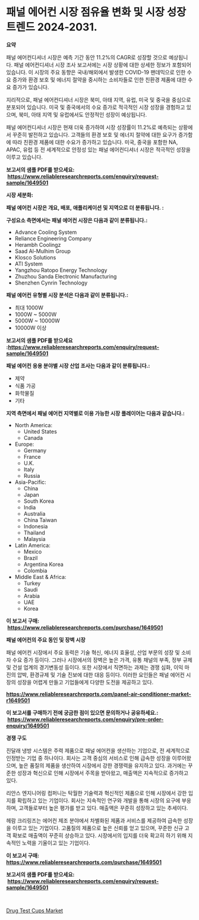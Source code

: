 <p><h1>패널 에어컨 시장 점유율 변화 및 시장 성장 트렌드 2024-2031.</h1></p><p><strong>요약</strong></p>
<p><p>패널 에어컨디셔너 시장은 예측 기간 동안 11.2%의 CAGR로 성장할 것으로 예상됩니다. 패널 에어컨디셔너 시장 조사 보고서에는 시장 상황에 대한 상세한 정보가 포함되어 있습니다. 이 시장의 주요 동향은 국내/해외에서 발생한 COVID-19 팬데믹으로 인한 수요 증가와 환경 보호 및 에너지 절약을 중시하는 소비자들로 인한 친환경 제품에 대한 수요 증가가 있습니다.</p><p>지리적으로, 패널 에어컨디셔너 시장은 북미, 아태 지역, 유럽, 미국 및 중국을 중심으로 분포되어 있습니다. 미국 및 중국에서의 수요 증가로 적극적인 시장 성장을 경험하고 있으며, 북미, 아태 지역 및 유럽에서도 안정적인 성장이 예상됩니다.</p><p>패널 에어컨디셔너 시장은 현재 더욱 증가하여 시장 성장률이 11.2%로 예측되는 상황에서 꾸준히 발전하고 있습니다. 고객들의 환경 보호 및 에너지 절약에 대한 요구가 증가함에 따라 친환경 제품에 대한 수요가 증가하고 있습니다. 미국, 중국을 포함한 NA, APAC, 유럽 등 전 세계적으로 안정성 있는 패널 에어컨디셔너 시장은 적극적인 성장을 이루고 있습니다.</p></p>
<p><strong>보고서의 샘플 PDF를 받으세요: &nbsp;<a href="https://www.reliableresearchreports.com/enquiry/request-sample/1649501">https://www.reliableresearchreports.com/enquiry/request-sample/1649501</a></strong></p>
<p><strong>시장 세분화:</strong></p>
<p><strong> 패널 에어컨 시장은 개요, 배포, 애플리케이션 및 지역으로 더 분류됩니다. :</strong></p>
<p><strong>구성요소 측면에서는 패널 에어컨 시장은 다음과 같이 분류됩니다.:</strong></p>
<p><ul><li>Advance Cooling System</li><li>Reliance Engineering Company</li><li>Herambh Coolingz</li><li>Saad Al-Mulhim Group</li><li>Klosco Solutions</li><li>ATI System</li><li>Yangzhou Ratopo Energy Technology</li><li>Zhuzhou Sanda Electronic Manufacturing</li><li>Shenzhen Cynrin Technology</li></ul></p>
<p><strong> 패널 에어컨 유형별 시장 분석은 다음과 같이 분류됩니다.:</strong></p>
<p><ul><li>최대 1000W</li><li>1000W ~ 5000W</li><li>5000W ~ 10000W</li><li>10000W 이상</li></ul></p>
<p><strong>보고서의 샘플 PDF를 받으세요 :<a href="https://www.reliableresearchreports.com/enquiry/request-sample/1649501">https://www.reliableresearchreports.com/enquiry/request-sample/1649501</a></strong></p>
<p><strong> 패널 에어컨 응용 분야별 시장 산업 조사는 다음과 같이 분류됩니다.:</strong></p>
<p><ul><li>제약</li><li>식품 가공</li><li>화학물질</li><li>기타</li></ul></p>
<p><strong>지역 측면에서 패널 에어컨 지역별로 이용 가능한 시장 플레이어는 다음과 같습니다.:</strong></p>
<p><ul>
    <li>
        North America:
        <ul>
            <li>United States</li>
            <li>Canada</li>
        </ul>
    </li>
    <li>
        Europe:
        <ul>
            <li>Germany</li>
            <li>France</li>
            <li>U.K.</li>
            <li>Italy</li>
            <li>Russia</li>
        </ul>
    </li>
    <li>
        Asia-Pacific:
        <ul>
            <li>China</li>
            <li>Japan</li>
            <li>South Korea</li>
            <li>India</li>
            <li>Australia</li>
            <li>China Taiwan</li>
            <li>Indonesia</li>
            <li>Thailand</li>
            <li>Malaysia</li>
        </ul>
    </li>
    <li>
        Latin America:
        <ul>
            <li>Mexico</li>
            <li>Brazil</li>
            <li>Argentina Korea</li>
            <li>Colombia</li>
        </ul>
    </li>
    <li>
        Middle East & Africa:
        <ul>
            <li>Turkey</li>
            <li>Saudi</li>
            <li>Arabia</li>
            <li>UAE</li>
            <li>Korea</li>
        </ul>
    </li>
    </ul></p>
<p><strong>이 보고서 구매: &nbsp;<a href="https://www.reliableresearchreports.com/purchase/1649501">https://www.reliableresearchreports.com/purchase/1649501</a></strong></p>
<p><strong>패널 에어컨의 주요 동인 및 장벽 시장</strong></p>
<p><p>패널 에어컨 시장에서 주요 동력은 기술 혁신, 에너지 효율성, 산업 부문의 성장 및 소비자 수요 증가 등이다. 그러나 시장에서의 장벽은 높은 가격, 유통 채널의 부족, 정부 규제 및 건설 업계의 경기변동성 등이다. 또한 시장에서 직면하는 과제는 경쟁 심화, 이익 마진의 압박, 환경규제 및 기술 진보에 대한 대응 등이다. 이러한 요인들은 패널 에어컨 시장의 성장을 어렵게 만들고 기업들에게 다양한 도전을 제공하고 있다.</p></p>
<p><strong><a href="https://www.reliableresearchreports.com/panel-air-conditioner-market-r1649501">https://www.reliableresearchreports.com/panel-air-conditioner-market-r1649501</a></strong></p>
<p><strong>이 보고서를 구매하기 전에 궁금한 점이 있으면 문의하거나 공유하세요.: &nbsp;<a href="https://www.reliableresearchreports.com/enquiry/pre-order-enquiry/1649501">https://www.reliableresearchreports.com/enquiry/pre-order-enquiry/1649501</a></strong></p>
<p><strong>경쟁 구도</strong></p>
<p><p>진달래 냉방 시스템은 주력 제품으로 패널 에어컨을 생산하는 기업으로, 전 세계적으로 인정받는 기업 중 하나이다. 회사는 고객 중심의 서비스로 인해 급속한 성장을 이루어왔으며, 높은 품질의 제품을 생산하여 시장에서 강한 경쟁력을 유지하고 있다. 과거에는 꾸준한 성장과 혁신으로 인해 시장에서 주목을 받아왔고, 매출액은 지속적으로 증가하고 있다.</p><p> 리안스 엔지니어링 컴퍼니는 탁월한 기술력과 혁신적인 제품으로 인해 시장에서 강한 입지를 확립하고 있는 기업이다. 회사는 지속적인 연구와 개발을 통해 시장의 요구에 부응하며, 고객들로부터 높은 평가를 받고 있다. 매출액은 꾸준히 성장하고 있는 추세이다.</p><p>헤람 크리링즈는 에어컨 제조 분야에서 차별화된 제품과 서비스를 제공하여 급속한 성장을 이루고 있는 기업이다. 고품질의 제품으로 높은 신뢰를 얻고 있으며, 꾸준한 신규 고객 확보로 매출액이 꾸준히 상승하고 있다. 시장에서의 입지를 더욱 확고히 하기 위해 지속적인 노력을 기울이고 있는 기업이다.</p></p>
<p><strong>이 보고서 구매: &nbsp; <a href="https://www.reliableresearchreports.com/purchase/1649501">https://www.reliableresearchreports.com/purchase/1649501</a></strong></p>
<p><strong>보고서의 샘플 PDF를 받으세요: &nbsp;<a href="https://www.reliableresearchreports.com/enquiry/request-sample/1649501">https://www.reliableresearchreports.com/enquiry/request-sample/1649501</a></strong><strong></strong></p>
<p>&nbsp;</p>
<p><p><a href="https://butternut-bug-553.notion.site/Analyzing-Drug-Test-Cups-Market-Global-Industry-Perspective-and-Forecast-2024-to-2031-d4992e7a93614a1b834c8e2682f4c70b">Drug Test Cups Market</a></p></p>